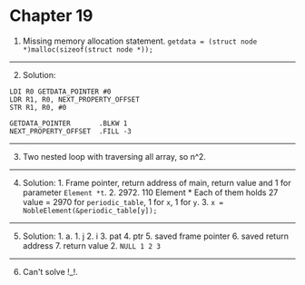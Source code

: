 # Chapter 19

1. Missing memory allocation statement.
    `getdata = (struct node *)malloc(sizeof(struct node *));`

---
2. Solution:
```assembly
LDI R0 GETDATA_POINTER #0
LDR R1, R0, NEXT_PROPERTY_OFFSET
STR R1, R0, #0

GETDATA_POINTER       .BLKW 1
NEXT_PROPERTY_OFFSET  .FILL -3
```

---
3. Two nested loop with traversing all array, so n^2.

---
4. Solution:
        1. Frame pointer, return address of main, return value and 1 for parameter `Element *t`.
        2. 2972. 110 Element * Each of them holds 27 value = 2970 for `periodic_table`, 1 for `x`, 1 for `y`.
        3. `x = NobleElement(&periodic_table[y]);`

---
5. Solution:
        1. a.
            1. j
            2. i
            3. pat
            4. ptr
            5. saved frame pointer
            6. saved return address
            7. return value
    2. `NULL 1 2 3`

---
6. Can't solve !_!.
